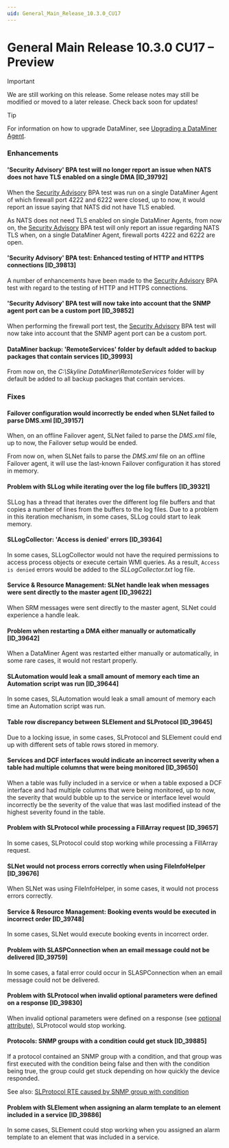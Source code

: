 ```yaml
---
uid: General_Main_Release_10.3.0_CU17
---
```


# General Main Release 10.3.0 CU17 – Preview

> [!IMPORTANT]
> We are still working on this release. Some release notes may still be modified or moved to a later release. Check back soon for updates!

> [!TIP]
> For information on how to upgrade DataMiner, see [Upgrading a DataMiner Agent](xref:Upgrading_a_DataMiner_Agent).

### Enhancements

#### 'Security Advisory' BPA test will no longer report an issue when NATS does not have TLS enabled on a single DMA [ID_39792]

<!-- MR 10.3.0 [CU17]/10.4.0 [CU5] - FR 10.4.8 -->

When the [Security Advisory](xref:BPA_Security_Advisory) BPA test was run on a single DataMiner Agent of which firewall port 4222 and 6222 were closed, up to now, it would report an issue saying that NATS did not have TLS enabled.

As NATS does not need TLS enabled on single DataMiner Agents, from now on, the [Security Advisory](xref:BPA_Security_Advisory) BPA test will only report an issue regarding NATS TLS when, on a single DataMiner Agent, firewall ports 4222 and 6222 are open.

#### 'Security Advisory' BPA test: Enhanced testing of HTTP and HTTPS connections [ID_39813]

<!-- MR 10.3.0 [CU17]/10.4.0 [CU5] - FR 10.4.8 -->

A number of enhancements have been made to the [Security Advisory](xref:BPA_Security_Advisory) BPA test with regard to the testing of HTTP and HTTPS connections.

#### 'Security Advisory' BPA test will now take into account that the SNMP agent port can be a custom port [ID_39852]

<!-- MR 10.3.0 [CU17]/10.4.0 [CU5] - FR 10.4.8 -->

When performing the firewall port test, the [Security Advisory](xref:BPA_Security_Advisory) BPA test will now take into account that the SNMP agent port can be a custom port.

#### DataMiner backup: 'RemoteServices' folder by default added to backup packages that contain services [ID_39993]

<!-- MR 10.3.0 [CU17]/10.4.0 [CU5] - FR 10.4.8 -->

From now on, the *C:\\Skyline DataMiner\\RemoteServices* folder will by default be added to all backup packages that contain services.

### Fixes

#### Failover configuration would incorrectly be ended when SLNet failed to parse DMS.xml [ID_39157]

<!-- MR 10.3.0 [CU17]/10.4.0 [CU5] - FR 10.4.8 -->

When, on an offline Failover agent, SLNet failed to parse the *DMS.xml* file, up to now, the Failover setup would be ended.

From now on, when SLNet fails to parse the *DMS.xml* file on an offline Failover agent, it will use the last-known Failover configuration it has stored in memory.

#### Problem with SLLog while iterating over the log file buffers [ID_39321]

<!-- MR 10.3.0 [CU17]/10.4.0 [CU5] - FR 10.4.8 -->

SLLog has a thread that iterates over the different log file buffers and that copies a number of lines from the buffers to the log files. Due to a problem in this iteration mechanism, in some cases, SLLog could start to leak memory.

#### SLLogCollector: 'Access is denied' errors [ID_39364]

<!-- MR 10.3.0 [CU17]/10.4.0 [CU5] - FR 10.4.8 -->

In some cases, SLLogCollector would not have the required permissions to access process objects or execute certain WMI queries. As a result, `Access is denied` errors would be added to the *SLLogCollector.txt* log file.

#### Service & Resource Management: SLNet handle leak when messages were sent directly to the master agent [ID_39622]

<!-- MR 10.3.0 [CU17]/10.4.0 [CU5] - FR 10.4.8 -->

When SRM messages were sent directly to the master agent, SLNet could experience a handle leak.

#### Problem when restarting a DMA either manually or automatically [ID_39642]

<!-- MR 10.3.0 [CU17]/10.4.0 [CU5] - FR 10.4.8 -->

When a DataMiner Agent was restarted either manually or automatically, in some rare cases, it would not restart properly.

#### SLAutomation would leak a small amount of memory each time an Automation script was run [ID_39644]

<!-- MR 10.3.0 [CU17]/10.4.0 [CU5] - FR 10.4.8 -->

In some cases, SLAutomation would leak a small amount of memory each time an Automation script was run.

#### Table row discrepancy between SLElement and SLProtocol [ID_39645]

<!-- MR 10.3.0 [CU17]/10.4.0 [CU5] - FR 10.4.8 -->

Due to a locking issue, in some cases, SLProtocol and SLElement could end up with different sets of table rows stored in memory.

#### Services and DCF interfaces would indicate an incorrect severity when a table had multiple columns that were being monitored [ID_39650]

<!-- MR 10.3.0 [CU17]/10.4.0 [CU5] - FR 10.4.8 -->

When a table was fully included in a service or when a table exposed a DCF interface and had multiple columns that were being monitored, up to now, the severity that would bubble up to the service or interface level would incorrectly be the severity of the value that was last modified instead of the highest severity found in the table.

#### Problem with SLProtocol while processing a FillArray request [ID_39657]

<!-- MR 10.3.0 [CU17]/10.4.0 [CU5] - FR 10.4.8 -->

In some cases, SLProtocol could stop working while processing a FillArray request.

#### SLNet would not process errors correctly when using FileInfoHelper [ID_39676]

<!-- MR 10.3.0 [CU17]/10.4.0 [CU5] - FR 10.4.8 -->

When SLNet was using FileInfoHelper, in some cases, it would not process errors correctly.

#### Service & Resource Management: Booking events would be executed in incorrect order [ID_39748]

<!-- MR 10.3.0 [CU17]/10.4.0 [CU5] - FR 10.4.8 -->

In some cases, SLNet would execute booking events in incorrect order.

#### Problem with SLASPConnection when an email message could not be delivered [ID_39759]

<!-- MR 10.3.0 [CU17]/10.4.0 [CU5] - FR 10.4.8 -->

In some cases, a fatal error could occur in SLASPConnection when an email message could not be delivered.

#### Problem with SLProtocol when invalid optional parameters were defined on a response [ID_39830]

<!-- MR 10.3.0 [CU17]/10.4.0 [CU5] - FR 10.4.8 -->

When invalid optional parameters were defined on a response (see [optional attribute](xref:Protocol.Responses.Response.Content-optional)), SLProtocol would stop working.

#### Protocols: SNMP groups with a condition could get stuck [ID_39885]

<!-- MR 10.3.0 [CU17]/10.4.0 [CU5] - FR 10.4.8 -->

If a protocol contained an SNMP group with a condition, and that group was first executed with the condition being false and then with the condition being true, the group could get stuck depending on how quickly the device responded.

See also: [SLProtocol RTE caused by SNMP group with condition](xref:KI_SLProtocol_RTE_SNMP_group_condition)

#### Problem with SLElement when assigning an alarm template to an element included in a service [ID_39886]

<!-- MR 10.3.0 [CU17]/10.4.0 [CU5] - FR 10.4.8 -->

In some cases, SLElement could stop working when you assigned an alarm template to an element that was included in a service.
